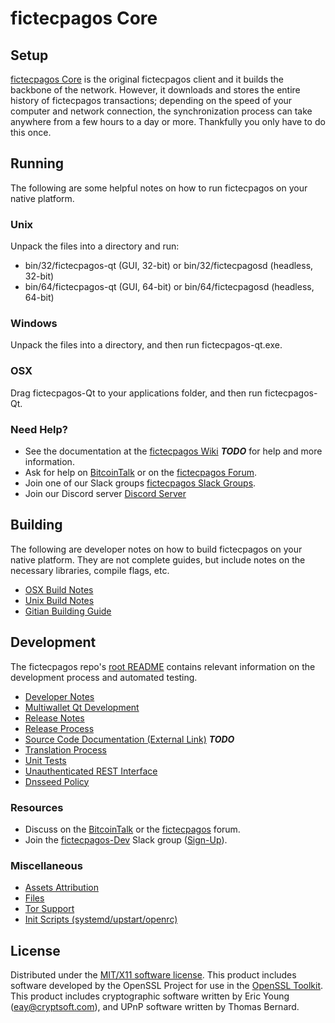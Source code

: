 fictecpagos Core
=====================

Setup
---------------------
[fictecpagos Core](http://fictecpagos.org/wallet) is the original fictecpagos client and it builds the backbone of the network. However, it downloads and stores the entire history of fictecpagos transactions; depending on the speed of your computer and network connection, the synchronization process can take anywhere from a few hours to a day or more. Thankfully you only have to do this once.

Running
---------------------
The following are some helpful notes on how to run fictecpagos on your native platform.

### Unix

Unpack the files into a directory and run:

- bin/32/fictecpagos-qt (GUI, 32-bit) or bin/32/fictecpagosd (headless, 32-bit)
- bin/64/fictecpagos-qt (GUI, 64-bit) or bin/64/fictecpagosd (headless, 64-bit)

### Windows

Unpack the files into a directory, and then run fictecpagos-qt.exe.

### OSX

Drag fictecpagos-Qt to your applications folder, and then run fictecpagos-Qt.

### Need Help?

* See the documentation at the [fictecpagos Wiki](https://en.bitcoin.it/wiki/Main_Page) ***TODO***
for help and more information.
* Ask for help on [BitcoinTalk](https://bitcointalk.org/index.php?topic=1262920.0) or on the [fictecpagos Forum](http://forum.fictecpagos.org/).
* Join one of our Slack groups [fictecpagos Slack Groups](https://fictecpagos.org/slack-logins/).
* Join our Discord server [Discord Server](https://discord.gg/dTRhamf)

Building
---------------------
The following are developer notes on how to build fictecpagos on your native platform. They are not complete guides, but include notes on the necessary libraries, compile flags, etc.

- [OSX Build Notes](build-osx.md)
- [Unix Build Notes](build-unix.md)
- [Gitian Building Guide](gitian-building.md)

Development
---------------------
The fictecpagos repo's [root README](https://github.com/fictecpagosproject/fictecpagos/blob/master/README.md) contains relevant information on the development process and automated testing.

- [Developer Notes](developer-notes.md)
- [Multiwallet Qt Development](multiwallet-qt.md)
- [Release Notes](release-notes.md)
- [Release Process](release-process.md)
- [Source Code Documentation (External Link)](https://dev.visucore.com/bitcoin/doxygen/) ***TODO***
- [Translation Process](translation_process.md)
- [Unit Tests](unit-tests.md)
- [Unauthenticated REST Interface](REST-interface.md)
- [Dnsseed Policy](dnsseed-policy.md)

### Resources

* Discuss on the [BitcoinTalk](https://bitcointalk.org/index.php?topic=1262920.0) or the [fictecpagos](http://forum.fictecpagos.org/) forum.
* Join the [fictecpagos-Dev](https://fictecpagos-dev.slack.com/) Slack group ([Sign-Up](https://fictecpagos-dev.herokuapp.com/)).

### Miscellaneous
- [Assets Attribution](assets-attribution.md)
- [Files](files.md)
- [Tor Support](tor.md)
- [Init Scripts (systemd/upstart/openrc)](init.md)

License
---------------------
Distributed under the [MIT/X11 software license](http://www.opensource.org/licenses/mit-license.php).
This product includes software developed by the OpenSSL Project for use in the [OpenSSL Toolkit](https://www.openssl.org/). This product includes
cryptographic software written by Eric Young ([eay@cryptsoft.com](mailto:eay@cryptsoft.com)), and UPnP software written by Thomas Bernard.
